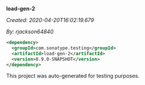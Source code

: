 **load-gen-2**

_Created: 2020-04-20T16:02:19.679_
  
_By: rjackson64840_

```xml
<dependency>
  <groupId>com.sonatype.testing</groupId>
  <artifactId>load-gen-2</artifactId>
  <version>0.9.0-SNAPSHOT</version>
</dependency>
```

This project was auto-generated for testing purposes.
